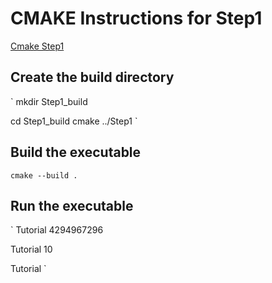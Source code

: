 # CMAKE Instructions for Step1

[Cmake Step1](https://cmake.org/cmake/help/v3.22/guide/tutorial/A%20Basic%20Starting%20Point.html)

## Create the build directory

`
mkdir Step1_build

cd Step1_build
cmake ../Step1
`

## Build the executable

`
cmake --build .
`

## Run the executable

`
Tutorial 4294967296

Tutorial 10

Tutorial
`
